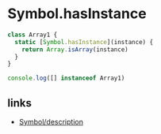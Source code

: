 # Symbol.hasInstance

```ts
class Array1 {
  static [Symbol.hasInstance](instance) {
    return Array.isArray(instance)
  }
}

console.log([] instanceof Array1)
```

## links

- [Symbol/description](https://developer.mozilla.org/en-US/docs/Web/JavaScript/Reference/Global_Objects/Symbol/description)
